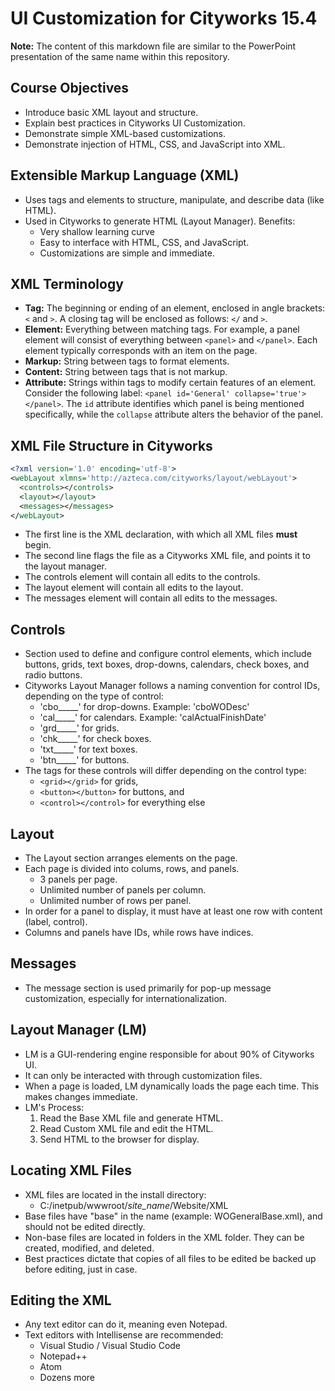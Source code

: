 # UI Customization for Cityworks 15.4
**Note:** The content of this markdown file are similar to the PowerPoint presentation of the same name within this repository.

## Course Objectives
* Introduce basic XML layout and structure.
* Explain best practices in Cityworks UI Customization.
* Demonstrate simple XML-based customizations.
* Demonstrate injection of HTML, CSS, and JavaScript into XML.

## Extensible Markup Language (XML)
* Uses tags and elements to structure, manipulate, and describe data (like HTML).
* Used in Cityworks to generate HTML (Layout Manager). Benefits:
  * Very shallow learning curve
  * Easy to interface with HTML, CSS, and JavaScript.
  * Customizations are simple and immediate.

## XML Terminology
* **Tag:** The beginning or ending of an element, enclosed in angle brackets: `<` and `>`. A closing tag will be enclosed as follows: `</` and `>`.
* **Element:** Everything between matching tags. For example, a panel element will consist of everything between `<panel>` and `</panel>`. Each element typically corresponds with an item on the page.
* **Markup:** String between tags to format elements.
* **Content:** String between tags that is not markup.
* **Attribute:** Strings within tags to modify certain features of an element. Consider the following label: `<panel id='General' collapse='true'></panel>`. The `id` attribute identifies which panel is being mentioned specifically, while the `collapse` attribute alters the behavior of the panel.

## XML File Structure in Cityworks

```xml
<?xml version='1.0' encoding='utf-8'>
<webLayout xlmns='http://azteca.com/cityworks/layout/webLayout'>
  <controls></controls>
  <layout></layout>
  <messages></messages>
</webLayout>
```
* The first line is the XML declaration, with which all XML files **must** begin.
* The second line flags the file as a Cityworks XML file, and points it to the layout manager.
* The controls element will contain all edits to the controls.
* The layout element will contain all edits to the layout.
* The messages element will contain all edits to the messages.

## Controls
* Section used to define and configure control elements, which include buttons, grids, text boxes, drop-downs, calendars, check boxes, and radio buttons.
* Cityworks Layout Manager follows a naming convention for control IDs, depending on the type of control:
  * 'cbo_____' for drop-downs. Example: 'cboWODesc'
  * 'cal_____' for calendars. Example: 'calActualFinishDate'
  * 'grd_____' for grids.
  * 'chk_____' for check boxes.
  * 'txt_____' for text boxes.
  * 'btn_____' for buttons.
* The tags for these controls will differ depending on the control type:
  * `<grid></grid>` for grids,
  * `<button></button>` for buttons, and
  * `<control></control>` for everything else

## Layout
* The Layout section arranges elements on the page.
* Each page is divided into colums, rows, and panels.
  * 3 panels per page.
  * Unlimited number of panels per column.
  * Unlimited number of rows per panel.
* In order for a panel to display, it must have at least one row with content (label, control).
* Columns and panels have IDs, while rows have indices.

## Messages 
* The message section is used primarily for pop-up message customization, especially for internationalization.

## Layout Manager (LM)
* LM is a GUI-rendering engine responsible for about 90% of Cityworks UI.
* It can only be interacted with through customization files.
* When a page is loaded, LM dynamically loads the page each time. This makes changes immediate.
* LM's Process:
  1. Read the Base XML file and generate HTML.
  2. Read Custom XML file and edit the HTML.
  3. Send HTML to the browser for display.

## Locating XML Files
* XML files are located in the install directory:
  * C:/inetpub/wwwroot/*site_name*/Website/XML
* Base files have "base" in the name (example: WOGeneralBase.xml), and should not be edited directly.
* Non-base files are located in folders in the XML folder. They can be created, modified, and deleted.
* Best practices dictate that copies of all files to be edited be backed up before editing, just in case.

## Editing the XML
* Any text editor can do it, meaning even Notepad.
* Text editors with Intellisense are recommended:
  * Visual Studio / Visual Studio Code
  * Notepad++
  * Atom
  * Dozens more